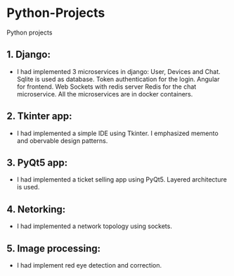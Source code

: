 # Python-Projects
Python projects

## 1. Django: 
  * I had implemented 3 microservices in django: User, Devices and Chat. Sqlite is used as database. Token authentication for the login. Angular for frontend. Web Sockets with redis server Redis for the chat microservice. All the microservices are in docker containers.
## 2. Tkinter app: 
   * I had implemented a simple IDE using Tkinter. I emphasized memento and obervable design patterns.
## 3. PyQt5 app: 
   * I had implemented a ticket selling app using PyQt5. Layered architecture is used.
## 4. Netorking: 
   * I had implemented a network topology using sockets.
## 5. Image processing: 
   * I had implement red eye detection and correction.
